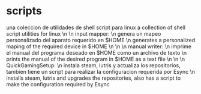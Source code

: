 # scripts
una coleccion de utilidades de shell script para linux
a collection of shell script utilities for linux
\n
\n
input mapper:
\n
  genera un mapeo personalizado del aparato requerido en $HOME
  \n
  generates a personalized maping of the required device in $HOME
\n
\n
\n
manual writer:
\n
  imprime el manual del programa deseado en $HOME como un archivo de texto
  \n
  prints the manual of the desired program in $HOME as a text file
\n
\n
\n
QuickGamingSetup:
\n
  instala steam, lutris y actualiza los repositorios, tambien tiene un script para realizar la configuracion requerida por Esync
  \n
   installs steam, lutris and upgrades the repositories, also has a script to make the configuration required by Esync
